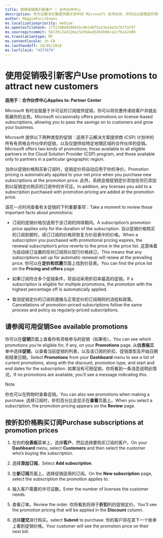 ```yaml
---
title: 使用促销吸引新客户 | 合作伙伴中心
description: 作为云解决方案提供商计划中的 Microsoft 合作伙伴，你可以以促销定价购买订阅并将优惠传递给你的客户。
author: MaggiePucciEvans
ms.localizationpriority: medium
ms.openlocfilehash: 17317d8d458601bc8b148f5a13ea3e317b77af47
ms.sourcegitcommit: 5b720c2ad126ec52564ad5264596ca1cf6a12489
ms.translationtype: MT
ms.contentlocale: zh-CN
ms.lasthandoff: 10/05/2018
ms.locfileid: "4377679"
---
```

# <a name="use-promotions-to-attract-new-customers"></a><span data-ttu-id="015ea-103">使用促销吸引新客户</span><span class="sxs-lookup"><span data-stu-id="015ea-103">Use promotions to attract new customers</span></span>  

**<span data-ttu-id="015ea-104">适用于：合作伙伴中心</span><span class="sxs-lookup"><span data-stu-id="015ea-104">Applies to: Partner Center</span></span>**

<!--[FWLink: https://go.microsoft.com/fwlink/?linkid=852469]-->

<span data-ttu-id="015ea-105">Microsoft 有时会就基于许可证的订阅提供促销，你可以将优惠传递给客户并就此拓展你的业务。</span><span class="sxs-lookup"><span data-stu-id="015ea-105">Microsoft occasionally offers promotions on license-based subscriptions, allowing you to pass the savings on to customers and grow your business.</span></span> 

<span data-ttu-id="015ea-106">Microsoft 提供以下两种类型的促销：适用于云解决方案提供商 (CSP) 计划中的所有有资格合作伙伴的促销，以及仅提供给特定地理区域的合作伙伴的促销。</span><span class="sxs-lookup"><span data-stu-id="015ea-106">Microsoft offers two kinds of promotions; those available to all eligible partners in the Cloud Solution Provider (CSP) program, and those available only to partners in a particular geographic region.</span></span>

<span data-ttu-id="015ea-107">当你以促销价格购买新订阅时，促销定价将自动应用于你的净价。</span><span class="sxs-lookup"><span data-stu-id="015ea-107">Promotion pricing is automatically applied to your net price when you purchase new subscriptions at the promotion price.</span></span> <span data-ttu-id="015ea-108">此外，系统会按促销定价添加任何已添加到以促销定价购买的订阅中的许可证。</span><span class="sxs-lookup"><span data-stu-id="015ea-108">In addition, any licenses you add to a subscription purchased with promotion pricing are added at the promotion price.</span></span> 

<span data-ttu-id="015ea-109">请花一点时间查看有关促销的下列重要事项：</span><span class="sxs-lookup"><span data-stu-id="015ea-109">Take a moment to review these important facts about promotions:</span></span>

-   <span data-ttu-id="015ea-110">订阅的促销价格仅适用于该订阅的持续期间。</span><span class="sxs-lookup"><span data-stu-id="015ea-110">A subscription’s promotion price applies only for the duration of the subscription.</span></span> <span data-ttu-id="015ea-111">当以促销价格购买的订阅到期时，续订订阅的价格将恢复为价目表中的价格。</span><span class="sxs-lookup"><span data-stu-id="015ea-111">When a subscription you purchased with promotional pricing expires, the renewal subscription’s price reverts to the price in the price list.</span></span> <span data-ttu-id="015ea-112">这意味着为自动续订设置的任何订阅将以现行价格续订。</span><span class="sxs-lookup"><span data-stu-id="015ea-112">This means that any subscriptions set up for automatic renewal will renew at the prevailing price.</span></span> <span data-ttu-id="015ea-113">你可以在**定价和优惠**页面上找到价目表。</span><span class="sxs-lookup"><span data-stu-id="015ea-113">You can find the price list on the **Pricing and offers** page.</span></span> 

-   <span data-ttu-id="015ea-114">如果订阅符合多个促销条件，将自动采用折扣率最高的促销。</span><span class="sxs-lookup"><span data-stu-id="015ea-114">If a subscription is eligible for multiple promotions, the promotion with the highest percentage off is automatically applied.</span></span>

-   <span data-ttu-id="015ea-115">取消促销定价的订阅将遵循与正常定价的订阅相同的流程和政策。</span><span class="sxs-lookup"><span data-stu-id="015ea-115">Cancellations of promotion-priced subscriptions follow the same process and policy as regularly-priced subscriptions.</span></span>

## <a name="see-available-promotions"></a><span data-ttu-id="015ea-116">请参阅可用促销</span><span class="sxs-lookup"><span data-stu-id="015ea-116">See available promotions</span></span>

<span data-ttu-id="015ea-117">你可以在**促销**页面上查看你有资格参与的促销（如果有）。</span><span class="sxs-lookup"><span data-stu-id="015ea-117">You can see which promotions you’re eligible for, if any, on your **Promotions** page.</span></span> <span data-ttu-id="015ea-118">从**仪表板**菜单中选择**促销**，以查看当前促销的列表，以及该订阅的折扣、促销类型及开始日期和结束日期。</span><span class="sxs-lookup"><span data-stu-id="015ea-118">Select **Promotions** from your **Dashboard** menu to see a list of current promotions, along with the discount, promotion type, and start and end dates for the subscription.</span></span> <span data-ttu-id="015ea-119">如果没有可用促销，你将看到一条消息说明此情况。</span><span class="sxs-lookup"><span data-stu-id="015ea-119">If no promotions are available, you'll see a message indicating this.</span></span> 

> [!NOTE]  
> <span data-ttu-id="015ea-120">你也可以在购物时查看促销。</span><span class="sxs-lookup"><span data-stu-id="015ea-120">You can also see promotions when making a purchase.</span></span> <span data-ttu-id="015ea-121">选择订阅时，折扣百分比会显示在**查看**页面上。</span><span class="sxs-lookup"><span data-stu-id="015ea-121">When you select a subscription, the promotion pricing appears on the **Review** page.</span></span>

## <a name="purchase-subscriptions-at-promotion-prices"></a><span data-ttu-id="015ea-122">按折扣价格购买订阅</span><span class="sxs-lookup"><span data-stu-id="015ea-122">Purchase subscriptions at promotion prices</span></span>

1. <span data-ttu-id="015ea-123">在你的**仪表板**菜单上，选择**客户**，然后选择要购买订阅的客户。</span><span class="sxs-lookup"><span data-stu-id="015ea-123">On your **Dashboard** menu, select **Customers** and then select the customer who’s buying the subscription.</span></span> 

2. <span data-ttu-id="015ea-124">选择**添加订阅**。</span><span class="sxs-lookup"><span data-stu-id="015ea-124">Select **Add subscription**.</span></span>

3. <span data-ttu-id="015ea-125">在**新订阅**页面上，选择促销适用的订阅。</span><span class="sxs-lookup"><span data-stu-id="015ea-125">On the **New subscription** page, select the subscription the promotion applies to.</span></span>

4. <span data-ttu-id="015ea-126">输入客户需要的许可证数。</span><span class="sxs-lookup"><span data-stu-id="015ea-126">Enter the number of licenses the customer needs.</span></span> 

5. <span data-ttu-id="015ea-127">查看订单。</span><span class="sxs-lookup"><span data-stu-id="015ea-127">Review the order.</span></span> <span data-ttu-id="015ea-128">你将看到将用于**折扣**列的促销定价。</span><span class="sxs-lookup"><span data-stu-id="015ea-128">You'll see the promotion pricing that will be applied in the **Discount** column.</span></span>  

6.  <span data-ttu-id="015ea-129">选择**提交**进行购买。</span><span class="sxs-lookup"><span data-stu-id="015ea-129">select **Submit** to purchase.</span></span> <span data-ttu-id="015ea-130">你的客户将在其下一个帐单上看到促销价格。</span><span class="sxs-lookup"><span data-stu-id="015ea-130">Your customer will see the promotion price on their next bill.</span></span>  



